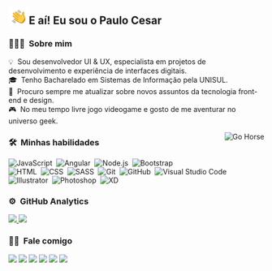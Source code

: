 <img alt="Hand Wave" src="./assets/Hand%20Wave.gif" width='40' align="left"/><h2>E aí! Eu sou o Paulo Cesar</h2>

<!-- ## 👋 &nbsp;Hey there! I'm Aditya -->

### 👨🏻‍💻 &nbsp;Sobre mim

💡 &nbsp;Sou desenvolvedor UI & UX, especialista em projetos de desenvolvimento e experiência de interfaces digitais.\
🎓 &nbsp;Tenho Bacharelado em Sistemas de Informação pela UNISUL.\
📖 &nbsp;Procuro sempre me atualizar sobre novos assuntos da tecnologia front-end e design.\
🎮 &nbsp;No meu tempo livre jogo videogame e gosto de me aventurar no universo geek.

<img alt="Go Horse" src="https://c.tenor.com/Ev_Zlnn-niMAAAAC/horse-developer.gif" align="right"/>

### 🛠 &nbsp;Minhas habilidades

![JavaScript](https://img.shields.io/badge/-JavaScript-05122A?style=flat&logo=javascript)&nbsp;
![Angular](https://img.shields.io/badge/-Angular-05122A?style=flat&logo=angular)&nbsp;
![Node.js](https://img.shields.io/badge/-Node.js-05122A?style=flat&logo=node.js)&nbsp;
![Bootstrap](https://img.shields.io/badge/-Bootstrap-05122A?style=flat&logo=bootstrap&logoColor=563D7C)\
![HTML](https://img.shields.io/badge/-HTML-05122A?style=flat&logo=HTML5)&nbsp;
![CSS](https://img.shields.io/badge/-CSS-05122A?style=flat&logo=CSS3&logoColor=1572B6)&nbsp;
![SASS](https://img.shields.io/badge/-SASS-05122A?style=flat&logo=SASS)&nbsp;
![Git](https://img.shields.io/badge/-Git-05122A?style=flat&logo=git)&nbsp;
![GitHub](https://img.shields.io/badge/-GitHub-05122A?style=flat&logo=github)&nbsp;
![Visual Studio Code](https://img.shields.io/badge/-Visual%20Studio%20Code-05122A?style=flat&logo=visual-studio-code&logoColor=007ACC)&nbsp;
![Illustrator](https://img.shields.io/badge/-Illustrator-05122A?style=flat&logo=adobe-illustrator)&nbsp;
![Photoshop](https://img.shields.io/badge/-Photoshop-05122A?style=flat&logo=adobe-photoshop)&nbsp;
![XD](https://img.shields.io/badge/-XD-05122A?style=flat&logo=adobe-xd)

### ⚙️ &nbsp;GitHub Analytics

<p align="left">
<a href="https://github.com/paulocesarjr">
  <img height="180em" src="https://github-readme-stats-eight-theta.vercel.app/api?username=paulocesarjr&show_icons=true&theme=algolia&include_all_commits=true&count_private=true"/>
  <img height="180em" src="https://github-readme-stats-eight-theta.vercel.app/api/top-langs/?username=paulocesarjr&layout=compact&langs_count=8&theme=algolia"/>
</a>
</p>

### 🤝🏻 &nbsp;Fale comigo

<p align="left">
<a href="https://www.linkedin.com/in/paulo-cesar-prado-jr/"><img src="https://img.shields.io/badge/-Paulo%20Cesar%20Jr-0077B5?style=flat&logo=Linkedin&logoColor=white"/></a>
<a href="mailto:paulocesarrosajr@gmail.com"><img src="https://img.shields.io/badge/-paulocesarrosajr@gmail.com-D14836?style=flat&logo=Gmail&logoColor=white"/></a>
<a href="https://twitter.com/tainhaplay"><img src="https://img.shields.io/badge/-@paulinhopradojr-1c9bef?style=flat&logo=Twitter&logoColor=white"/></a>
<a href="https://www.instagram.com/paulinhopradojr/"><img src="https://img.shields.io/badge/-@paulinhopradojr-E4405F?style=flat&logo=Instagram&logoColor=white"/></a>
<a><img src="https://img.shields.io/badge/-tainhaplay-0070d1?style=flat&logo=Playstation&logoColor=white"/></a>
<a href="https://facebook.com/paulocesar.prado.56"><img src="https://img.shields.io/badge/-@paulocesar.prado.56-1877F2?style=flat&logo=Facebook&logoColor=white"/></a>
</p>
